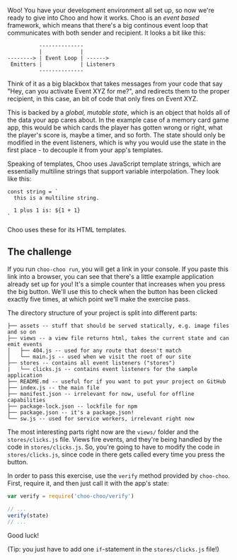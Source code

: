 Woo! You have your development environment all set up, so now we're ready to
give into Choo and how it works. Choo is an _event based_ framework, which
means that there's a big continous event loop that communicates with both
sender and recipient. It looks a bit like this:

```
          --------------
          |            |
--------> | Event Loop | ------>
 Emitters |            | Listeners
          --------------
```

Think of it as a big blackbox that takes messages from your code that say
"Hey, can you activate Event XYZ for me?", and redirects them to the
proper recipient, in this case, an bit of code that only fires on Event XYZ.

This is backed by a _global, mutable state_, which is an object that holds all
of the data your app cares about. In the example case of a memory card game
app, this would be which cards the player has gotten wrong or right, what the
player's score is, maybe a timer, and so forth. The state should only be
modified in the event listeners, which is why you would use the state in the
first place - to decouple it from your app's templates.

Speaking of templates, Choo uses JavaScript template strings, which are
essentially multiline strings that support variable interpolation. They look
like this:

```
const string = `
  this is a multiline string.

  1 plus 1 is: ${1 + 1}
`
```

Choo uses these for its HTML templates.

## The challenge

If you run `choo-choo run`, you will get a link in your console. If you paste
this link into a browser, you can see that there's a little example application
already set up for you! It's a simple counter that increases when you press the
big button. We'll use this to check when the button has been clicked exactly
five times, at which point we'll make the exercise pass.

The directory structure of your project is split into different parts:

```
├── assets -- stuff that should be served statically, e.g. image files and so on
├── views -- a view file returns html, takes the current state and can emit events
│   ├── 404.js -- used for any route that doesn't match
│   └── main.js -- used when we visit the root of our site
├── stores -- contains all event listeners ("stores")
|   └── clicks.js -- contains event listeners for the sample application
├── README.md -- useful for if you want to put your project on GitHub
├── index.js -- the main file
├── manifest.json -- irrelevant for now, useful for offline capabilities
├── package-lock.json -- lockfile for npm
├── package.json -- it's a package.json!
└── sw.js -- used for service workers, irrelevant right now
```

The most interesting parts right now are the `views/` folder and the `stores/clicks.js`
file. Views fire events, and they're being handled by the code in `stores/clicks.js`.
So, you're going to have to modify the code in `stores/clicks.js`, since code in there
gets called every time you press the button.

In order to pass this exercise, use the `verify` method provided by
`choo-choo`. First, require it, and then just call it with the app's state:

```js
var verify = require('choo-choo/verify')

// ...
verify(state)
// ...
```

Good luck!

(Tip: you just have to add one `if`-statement in the `stores/clicks.js` file!)

